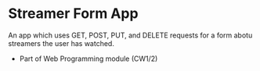 # Streamer Form App

An app which uses GET, POST, PUT, and DELETE requests for a form abotu streamers the user has watched.
- Part of Web Programming module (CW1/2)
